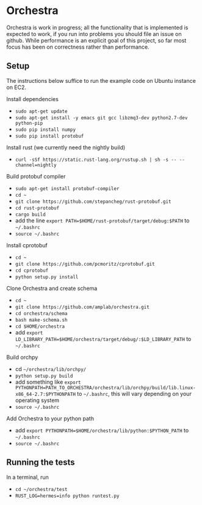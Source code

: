 # Orchestra

Orchestra is work in progress; all the functionality that is implemented is
expected to work, if you run into problems you should file an issue on github.
While performance is an explicit goal of this project, so far most focus has
been on correctness rather than performance.

## Setup
The instructions below suffice to run the example code on Ubuntu instance on EC2.

Install dependencies

- `sudo apt-get update`
- `sudo apt-get install -y emacs git gcc libzmq3-dev python2.7-dev python-pip`
- `sudo pip install numpy`
- `sudo pip install protobuf`

Install rust (we currently need the nightly build)

- `curl -sSf https://static.rust-lang.org/rustup.sh | sh -s -- --channel=nightly`

Build protobuf compiler

- `sudo apt-get install protobuf-compiler`
- `cd ~`
- `git clone https://github.com/stepancheg/rust-protobuf.git`
- `cd rust-protobuf`
- `cargo build`
- add the line `export PATH=$HOME/rust-protobuf/target/debug:$PATH` to `~/.bashrc`
- `source ~/.bashrc`

Install cprotobuf

- `cd ~`
- `git clone https://github.com/pcmoritz/cprotobuf.git`
- `cd cprotobuf`
- `python setup.py install`

Clone Orchestra and create schema

- `cd ~`
- `git clone https://github.com/amplab/orchestra.git`
- `cd orchestra/schema`
- `bash make-schema.sh`
- `cd $HOME/orchestra`
- add `export LD_LIBRARY_PATH=$HOME/orchestra/target/debug/:$LD_LIBRARY_PATH` to `~/.bashrc`

Build orchpy
- cd `~/orchestra/lib/orchpy/`
- `python setup.py build`
- add something like `export PYTHONPATH=PATH_TO_ORCHESTRA/orchestra/lib/orchpy/build/lib.linux-x86_64-2.7:$PYTHONPATH` to `~/.bashrc`, this will vary depending on your operating system
- `source ~/.bashrc`

Add Orchestra to your python path

- add `export PYTHONPATH=$HOME/orchestra/lib/python:$PYTHON_PATH` to `~/.bashrc `
- `source ~/.bashrc`

## Running the tests

In a terminal, run

- `cd ~/orchestra/test`
- `RUST_LOG=hermes=info python runtest.py`
